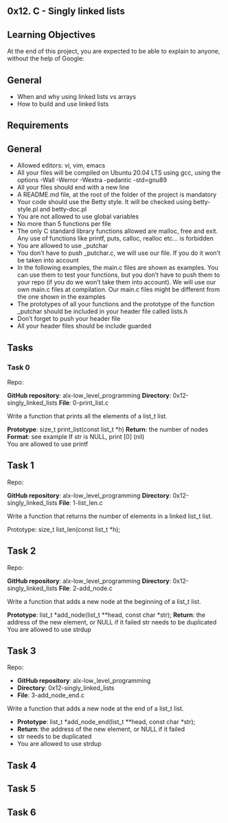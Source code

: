 ## 0x12. C - Singly linked lists

## Learning Objectives

At the end of this project, you are expected to be able to explain to anyone, without the help of Google:

## General

- When and why using linked lists vs arrays 
- How to build and use linked lists 

## Requirements

## General

- Allowed editors: vi, vim, emacs 
- All your files will be compiled on Ubuntu 20.04 LTS using gcc, using the options -Wall -Werror -Wextra -pedantic -std=gnu89 
- All your files should end with a new line 
- A README.md file, at the root of the folder of the project is mandatory 
- Your code should use the Betty style. It will be checked using betty-style.pl and betty-doc.pl 
- You are not allowed to use global variables 
- No more than 5 functions per file 
- The only C standard library functions allowed are malloc, free and exit. Any use of functions like printf, puts, calloc, realloc etc… is forbidden 
- You are allowed to use \_putchar 
- You don’t have to push \_putchar.c, we will use our file. If you do it won’t be taken into account
- In the following examples, the main.c files are shown as examples. You can use them to test your functions, but you don’t have to push them to your repo (if you do we won’t take them into account). We will   use our own main.c files at compilation. Our main.c files might be different from the one shown in the examples 
- The prototypes of all your functions and the prototype of the function \_putchar should be included in your header file called lists.h 
- Don’t forget to push your header file 
- All your header files should be include guarded 

## Tasks

### Task 0

Repo:

**GitHub repository**: alx-low\_level\_programming 
**Directory**: 0x12-singly\_linked\_lists 
**File**: 0-print\_list.c 

Write a function that prints all the elements of a list\_t list. 

**Prototype**: size\_t print\_list(const list\_t \*h) 
**Return**: the number of nodes 
**Format**: see example 
If str is NULL, print [0] (nil)  
You are allowed to use printf  

## Task 1

Repo: 

**GitHub repository**: alx-low\_level\_programming 
**Directory**: 0x12-singly\_linked\_lists 
**File**: 1-list\_len.c 

Write a function that returns the number of elements in a linked list\_t list. 

Prototype: size\_t list\_len(const list\_t \*h);

## Task 2

Repo:

**GitHub repository**: alx-low\_level\_programming 
**Directory**: 0x12-singly\_linked\_lists 
**File**: 2-add\_node.c 

Write a function that adds a new node at the beginning of a list\_t list.

**Prototype**: list\_t \*add\_node(list\_t \*\*head, const char \*str); 
**Return**: the address of the new element, or NULL if it failed 
str needs to be duplicated 
You are allowed to use strdup 

## Task 3

Repo: 

- **GitHub repository**: alx-low\_level\_programming 
- **Directory**: 0x12-singly\_linked\_lists 
- **File**: 3-add\_node\_end.c 

Write a function that adds a new node at the end of a list\_t list. 

- **Prototype**: list\_t \*add\_node\_end(list\_t \*\*head, const char \*str); 
- **Return**: the address of the new element, or NULL if it failed
- str needs to be duplicated
- You are allowed to use strdup

## Task 4

## Task 5

## Task 6
